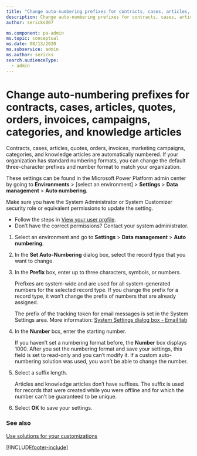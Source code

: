 ```yaml
---
title: "Change auto-numbering prefixes for contracts, cases, articles, quotes, orders, invoices, campaigns, categories, and knowledge articles  | MicrosoftDocs"
description: Change auto-numbering prefixes for contracts, cases, articles, quotes, orders, invoices, campaigns, categories, and knowledge articles
author: sericks007

ms.component: pa-admin
ms.topic: conceptual
ms.date: 08/13/2020
ms.subservice: admin
ms.author: sericks
search.audienceType: 
  - admin
---
```

# Change auto-numbering prefixes for contracts, cases, articles, quotes, orders, invoices, campaigns, categories, and knowledge articles

Contracts, cases, articles, quotes, orders, invoices, marketing campaigns, categories, and knowledge articles are automatically numbered. If your organization has standard numbering formats, you can change the default three-character prefixes and number format to match your organization.  

These settings can be found in the Microsoft Power Platform admin center by going to **Environments** > [select an environment] > **Settings** > **Data management** > **Auto numbering**.

Make sure you have the System Administrator or System Customizer security role or equivalent permissions to update the setting.

- Follow the steps in [View your user profile](/powerapps/user/view-your-user-profile).
- Don’t have the correct permissions? Contact your system administrator.
  
1.  Select an environment and go to **Settings** > **Data management** > **Auto numbering**.
  
2.  In the **Set Auto-Numbering** dialog box, select the record type that you want to change.  
  
3.  In the **Prefix** box, enter up to three characters, symbols, or numbers.  
  
     Prefixes are system-wide and are used for all system-generated numbers for the selected record type. If you change the prefix for a record type, it won’t change the prefix of numbers that are already assigned.  
  
     The prefix of the tracking token for email messages is set in the System Settings area. More information: [System Settings dialog box - Email tab](system-settings-dialog-box-email-tab.md)  
  
4.  In the **Number** box, enter the starting number.  
  
     If you haven’t set a numbering format before, the **Number** box displays 1000. After you set the numbering format and save your settings, this field is set to read-only and you can’t modify it. If a custom auto-numbering solution was used, you won’t be able to change the number.  
  
5.  Select a suffix length.  
  
     Articles and knowledge articles don’t have suffixes. The suffix is used for records that were created while you were offline and for which the number can’t be guaranteed to be unique.  
  
6.  Select **OK** to save your settings.  
  
### See also  
 [Use solutions for your customizations](/dynamics365/customer-engagement/customize/use-solutions-for-your-customizations)


[!INCLUDE[footer-include](../includes/footer-banner.md)]
